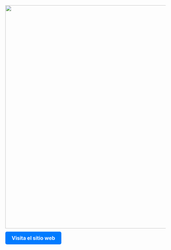 <img src="https://github.com/CrisLobos/Imagenes/blob/main/_7dbe8588-0f7b-4d90-956d-2e909cc23e1a.jpg?raw=true" width="700px" heigth="100px">

<a href="https://crislobos.com" style="display: inline-block; padding: 10px 20px; font-size: 16px; font-weight: bold; text-align: center; text-decoration: none; color: #ffffff; background-color: #007bff; border-radius: 5px; margin: 10px 0;">
  Visita el sitio web
</a>

